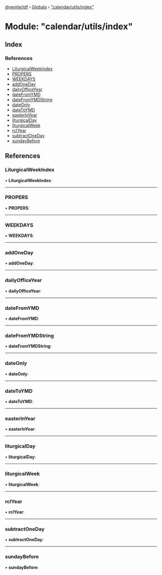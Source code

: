 [@venite/ldf](../README.md) › [Globals](../globals.md) › ["calendar/utils/index"](_calendar_utils_index_.md)

# Module: "calendar/utils/index"

## Index

### References

* [LiturgicalWeekIndex](_calendar_utils_index_.md#liturgicalweekindex)
* [PROPERS](_calendar_utils_index_.md#propers)
* [WEEKDAYS](_calendar_utils_index_.md#weekdays)
* [addOneDay](_calendar_utils_index_.md#addoneday)
* [dailyOfficeYear](_calendar_utils_index_.md#dailyofficeyear)
* [dateFromYMD](_calendar_utils_index_.md#datefromymd)
* [dateFromYMDString](_calendar_utils_index_.md#datefromymdstring)
* [dateOnly](_calendar_utils_index_.md#dateonly)
* [dateToYMD](_calendar_utils_index_.md#datetoymd)
* [easterInYear](_calendar_utils_index_.md#easterinyear)
* [liturgicalDay](_calendar_utils_index_.md#liturgicalday)
* [liturgicalWeek](_calendar_utils_index_.md#liturgicalweek)
* [rclYear](_calendar_utils_index_.md#rclyear)
* [subtractOneDay](_calendar_utils_index_.md#subtractoneday)
* [sundayBefore](_calendar_utils_index_.md#sundaybefore)

## References

###  LiturgicalWeekIndex

• **LiturgicalWeekIndex**:

___

###  PROPERS

• **PROPERS**:

___

###  WEEKDAYS

• **WEEKDAYS**:

___

###  addOneDay

• **addOneDay**:

___

###  dailyOfficeYear

• **dailyOfficeYear**:

___

###  dateFromYMD

• **dateFromYMD**:

___

###  dateFromYMDString

• **dateFromYMDString**:

___

###  dateOnly

• **dateOnly**:

___

###  dateToYMD

• **dateToYMD**:

___

###  easterInYear

• **easterInYear**:

___

###  liturgicalDay

• **liturgicalDay**:

___

###  liturgicalWeek

• **liturgicalWeek**:

___

###  rclYear

• **rclYear**:

___

###  subtractOneDay

• **subtractOneDay**:

___

###  sundayBefore

• **sundayBefore**:
